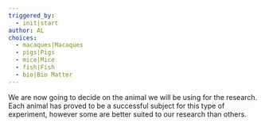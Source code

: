 ```yaml
---
triggered_by:
  - init|start
author: AL
choices:
  - macaques|Macaques
  - pigs|Pigs
  - mice|Mice
  - fish|Fish
  - bio|Bio Matter
---
```


We are now going to decide on the animal we will be using for the research. Each animal has proved to be a successful subject for this type of experiment, however some are better suited to our research than others.
